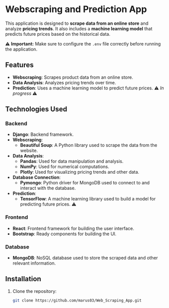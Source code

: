 # Webscraping and Prediction App

This application is designed to **scrape data from an online store** and analyze **pricing trends**. It also includes a **machine learning model** that predicts future prices based on the historical data.

:warning: **Important:** Make sure to configure the `.env` file correctly before running the application.

## Features

- **Webscraping**: Scrapes product data from an online store.
- **Data Analysis**: Analyzes pricing trends over time.
- **Prediction**: Uses a machine learning model to predict future prices. ⚠️ *In progress* ⚠️

## Technologies Used

### Backend
- **Django**: Backend framework.
- **Webscraping**: 
  - **Beautiful Soup**: A Python library used to scrape the data from the website.
- **Data Analysis**: 
  - **Pandas**: Used for data manipulation and analysis.
  - **NumPy**: Used for numerical computations.
  - **Plotly**: Used for visualizing pricing trends and other data.
- **Database Connection**: 
  - **Pymongo**: Python driver for MongoDB used to connect to and interact with the database.
- **Prediction**: 
  - **TensorFlow**: A machine learning library used to build a model for predicting future prices. ⚠️

### Frontend
- **React**: Frontend framework for building the user interface.
- **Bootstrap**: Ready components for building the UI.

### Database
- **MongoDB**: NoSQL database used to store the scraped data and other relevant information.

## Installation

1. Clone the repository:

   ```bash
   git clone https://github.com/marus03/Web_Scraping_App.git
